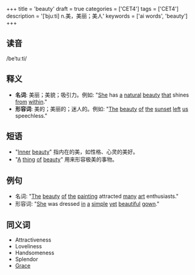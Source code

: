 +++
title = 'beauty'
draft = true
categories = ['CET4']
tags = ['CET4']
description = '[ˈbjuːti] n.美，美丽；美人'
keywords = ['ai words', 'beauty']
+++

## 读音
/beˈtuːti/

## 释义
- **名词**: 美丽；美貌；吸引力。例如: "[She](/zh/post/she/) has [a](/zh/post/a/) [natural](/zh/post/natural/) [beauty](/zh/post/beauty/) [that](/zh/post/that/) shines [from](/zh/post/from/) [within](/zh/post/within/)."
- **形容词**: 美的；美丽的；迷人的。例如: "[The](/zh/post/the/) [beauty](/zh/post/beauty/) [of](/zh/post/of/) [the](/zh/post/the/) [sunset](/zh/post/sunset/) [left](/zh/post/left/) [us](/zh/post/us/) speechless."

## 短语
- "[Inner](/zh/post/inner/) [beauty](/zh/post/beauty/)" 指内在的美，如性格、心灵的美好。
- "[A](/zh/post/a/) [thing](/zh/post/thing/) [of](/zh/post/of/) [beauty](/zh/post/beauty/)" 用来形容极美的事物。

## 例句
- 名词: "[The](/zh/post/the/) [beauty](/zh/post/beauty/) [of](/zh/post/of/) [the](/zh/post/the/) [painting](/zh/post/painting/) attracted [many](/zh/post/many/) [art](/zh/post/art/) enthusiasts."
- 形容词: "[She](/zh/post/she/) was dressed [in](/zh/post/in/) [a](/zh/post/a/) [simple](/zh/post/simple/) [yet](/zh/post/yet/) [beautiful](/zh/post/beautiful/) [gown](/zh/post/gown/)."

## 同义词
- Attractiveness
- Loveliness
- Handsomeness
- Splendor
- [Grace](/zh/post/grace/)
